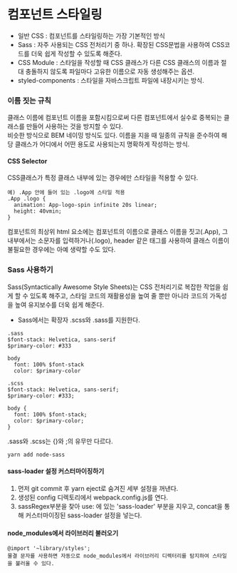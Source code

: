 # 컴포넌트 스타일링
- 일반 CSS : 컴포넌트를 스타일링하는 가장 기본적인 방식
- Sass : 자주 사용되는 CSS 전처리기 중 하나. 확장된 CSS문법을 사용하여 CSS코드를 더욱 쉽게 작성할 수 있도록 해준다.
- CSS Module : 스타일을 작성할 때 CSS 클래스가 다른 CSS 클래스의 이름과 절대 충돌하지 않도록 파일마다 고유한 이름으로 자동 생성해주는 옵션.
- styled-components : 스타일을 자바스크립트 파일에 내장시키는 방식.

### 이름 짓는 규칙
클래스 이름에 컴포넌트 이름을 포함시킴으로써 다른 컴포넌트에서 실수로 중복되는 클래스를 만들어 사용하는 것을 방지할 수 있다.<br/>
비슷한 방식으로 BEM 네이밍 방식도 있다. 이름을 지을 때 일종의 규칙을 준수하여 해당 클래스가 어디에서 어떤 용도로 사용되는지 명확하게 작성하는 방식.

#### CSS Selector
CSS클래스가 특정 클래스 내부에 있는 경우에만 스타일을 적용할 수 있다.
```
예) .App 안에 들어 있는 .logo에 스타일 적용
.App .logo {
  animation: App-logo-spin infinite 20s linear;
  height: 40vmin;
}
```
컴포넌트의 최상위 html 요소에는 컴포넌트의 이름으로 클래스 이름을 짓고(.App), 그 내부에서는 소문자를 입력하거나(.logo), header 같은 태그를 사용하여 클래스 이름이 불필요한 경우에는 아예 생략할 수도 있다.

### Sass 사용하기
Sass(Syntactically Awesome Style Sheets)는 CSS 전처리기로 복잡한 작업을 쉽게 할 수 있도록 해주고, 스타일 코드의 재활용성을 높여 줄 뿐만 아니라 코드의 가독성을 높여 유지보수를 더욱 쉽게 해준다.
- Sass에서는 확장자 .scss와 .sass를 지원한다.
```
.sass
$font-stack: Helvetica, sans-serif
$primary-color: #333

body
  font: 100% $font-stack
  color: $primary-color
```
```
.scss
$font-stack: Helvetica, sans-serif;
$primary-color: #333;

body {
  font: 100% $font-stack;
  color: $primary-color;
}
```
.sass와 .scss는 {}와 ;의 유무만 다르다.
```
yarn add node-sass
```

#### sass-loader 설정 커스터마이징하기
1. 먼저 git commit 후 yarn eject로 숨겨진 세부 설정을 꺼낸다.
2. 생성된 config 디렉토리에서 webpack.config.js를 연다.
3. sassRegex부분을 찾아 use: 에 있는 'sass-loader' 부분을 지우고, concat을 통해 커스터마이징된 sass-loader 설정을 넣는다.

#### node_modules에서 라이브러리 불러오기
```
@import '~library/styles';
물결 문자를 사용하면 자동으로 node_modules에서 라이브러리 디렉터리를 탐지하여 스타일을 불러올 수 있다.
```
